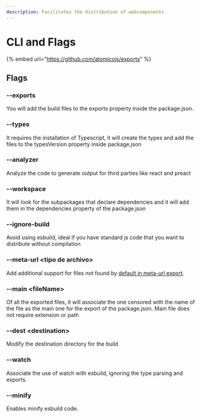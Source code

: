 ```yaml
---
description: Facilitates the distribution of webcomponents
---
```


# CLI and Flags

{% embed url="https://github.com/atomicojs/exports" %}

## Flags

### --exports

You will add the build files to the exports property inside the package.json.

### --types

It requires the installation of Typescript, it will create the types and add the files to the typesVersion property inside package.json

### --analyzer

Analyze the code to generate output for third parties like react and preact

### --workspace

It will look for the subpackages that declare dependencies and it will add them in the dependencies property of the package.json

### --ignore-build

Avoid using esbuild, ideal if you have standard js code that you want to distribute without compilation

### --meta-url \<tipo de archivo>

Add additional support for files not found by [default in meta-url export](https://github.com/atomicojs/exports/blob/master/src/module.js#L23-L42).

### --main \<fileName>

Of all the exported files, it will associate the one censored with the name of the file as the main one for the export of the package.json. Main file does not require extension or path

### --dest \<destination>

Modify the destination directory for the build

### --watch

Associate the use of watch with esbuild, ignoring the type parsing and exports.

### --minify

Enables minify esbuild code.
